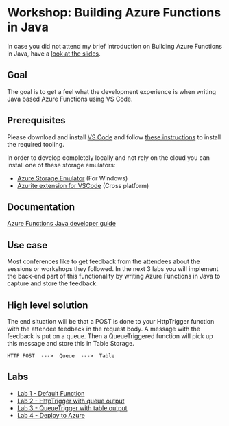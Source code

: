# Workshop: Building Azure Functions in Java

In case you did not attend my brief introduction on Building Azure Functions in Java, have a [look at the slides](https://speakerdeck.com/marcduiker/building-azure-functions-in-java).

## Goal

The goal is to get a feel what the development experience is when writing Java based Azure Functions using VS Code.

## Prerequisites

Please download and install [VS Code](https://code.visualstudio.com/Download) and follow [these instructions](https://code.visualstudio.com/docs/java/java-azurefunctions) to install the required tooling.

In order to develop completely locally and not rely on the cloud you can install one of these storage emulators:
- [Azure Storage Emulator](https://go.microsoft.com/fwlink/?linkid=717179&clcid=0x409) (For Windows)
- [Azurite extension for VSCode](https://marketplace.visualstudio.com/items?itemName=Azurite.azurite) (Cross platform)

## Documentation

[Azure Functions Java developer guide](https://docs.microsoft.com/en-us/azure/azure-functions/functions-reference-java)

## Use case

Most conferences like to get feedback from the attendees about the sessions or workshops they followed. In the next 3 labs you will implement the back-end part of this functionality by writing Azure Functions in Java to capture and store the feedback.

## High level solution

The end situation will be that a POST is done to your HttpTrigger function with the attendee feedback in the request body. A message with the feedback is put on a queue. Then a QueueTriggered function will pick up this message and store this in Table Storage.

```
HTTP POST  --->  Queue  --->  Table
```

## Labs

- [Lab 1 - Default Function](/labs/lab1.md)
- [Lab 2 - HttpTrigger with queue output](/labs/lab2.md)
- [Lab 3 - QueueTrigger with table output](/labs/lab3.md)
- [Lab 4 - Deploy to Azure](/labs/lab4.md)